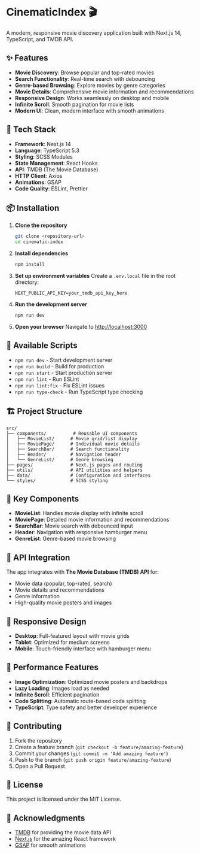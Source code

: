 # CinematicIndex 🎬

A modern, responsive movie discovery application built with Next.js 14, TypeScript, and TMDB API.

## ✨ Features

- **Movie Discovery**: Browse popular and top-rated movies
- **Search Functionality**: Real-time search with debouncing
- **Genre-based Browsing**: Explore movies by genre categories
- **Movie Details**: Comprehensive movie information and recommendations
- **Responsive Design**: Works seamlessly on desktop and mobile
- **Infinite Scroll**: Smooth pagination for movie lists
- **Modern UI**: Clean, modern interface with smooth animations

## 🚀 Tech Stack

- **Framework**: Next.js 14
- **Language**: TypeScript 5.3
- **Styling**: SCSS Modules
- **State Management**: React Hooks
- **API**: TMDB (The Movie Database)
- **HTTP Client**: Axios
- **Animations**: GSAP
- **Code Quality**: ESLint, Prettier

## 📦 Installation

1. **Clone the repository**
   ```bash
   git clone <repository-url>
   cd cinematic-index
   ```

2. **Install dependencies**
   ```bash
   npm install
   ```

3. **Set up environment variables**
   Create a `.env.local` file in the root directory:
   ```env
   NEXT_PUBLIC_API_KEY=your_tmdb_api_key_here
   ```

4. **Run the development server**
   ```bash
   npm run dev
   ```

5. **Open your browser**
   Navigate to [http://localhost:3000](http://localhost:3000)

## 🔧 Available Scripts

- `npm run dev` - Start development server
- `npm run build` - Build for production
- `npm run start` - Start production server
- `npm run lint` - Run ESLint
- `npm run lint:fix` - Fix ESLint issues
- `npm run type-check` - Run TypeScript type checking

## 🏗️ Project Structure

```
src/
├── components/          # Reusable UI components
│   ├── MovieList/      # Movie grid/list display
│   ├── MoviePage/      # Individual movie details
│   ├── SearchBar/      # Search functionality
│   ├── Header/         # Navigation header
│   └── GenreList/      # Genre browsing
├── pages/              # Next.js pages and routing
├── utils/              # API utilities and helpers
├── data/               # Configuration and interfaces
└── styles/             # SCSS styling
```

## 🎨 Key Components

- **MovieList**: Handles movie display with infinite scroll
- **MoviePage**: Detailed movie information and recommendations
- **SearchBar**: Movie search with debounced input
- **Header**: Navigation with responsive hamburger menu
- **GenreList**: Genre-based movie browsing

## 🔌 API Integration

The app integrates with **The Movie Database (TMDB) API** for:
- Movie data (popular, top-rated, search)
- Movie details and recommendations
- Genre information
- High-quality movie posters and images

## 📱 Responsive Design

- **Desktop**: Full-featured layout with movie grids
- **Tablet**: Optimized for medium screens
- **Mobile**: Touch-friendly interface with hamburger menu

## 🚀 Performance Features

- **Image Optimization**: Optimized movie posters and backdrops
- **Lazy Loading**: Images load as needed
- **Infinite Scroll**: Efficient pagination
- **Code Splitting**: Automatic route-based code splitting
- **TypeScript**: Type safety and better developer experience

## 🤝 Contributing

1. Fork the repository
2. Create a feature branch (`git checkout -b feature/amazing-feature`)
3. Commit your changes (`git commit -m 'Add amazing feature'`)
4. Push to the branch (`git push origin feature/amazing-feature`)
5. Open a Pull Request

## 📄 License

This project is licensed under the MIT License.

## 🙏 Acknowledgments

- [TMDB](https://www.themoviedb.org/) for providing the movie data API
- [Next.js](https://nextjs.org/) for the amazing React framework
- [GSAP](https://greensock.com/gsap/) for smooth animations
